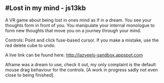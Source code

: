 
#Lost in my mind - js13kb
-----------------
A VR game about being lost in ones mind as if in a dream. You see your thoughts form in front of you.
You manipulate your internal monologue to form new thoughts that move you on a journey through your mind.

Controls:
Point and click fuse-based cursor.
If you make a mistake, use the red delete cube to undo.

A live link can be found here:
http://lazyeels-sandbox.appspot.com

Aframe was a dream to use, check it out, my only complaint is the default mouse drag behaviour for the controls.
[A work in progress sadly not even close to being finished].
